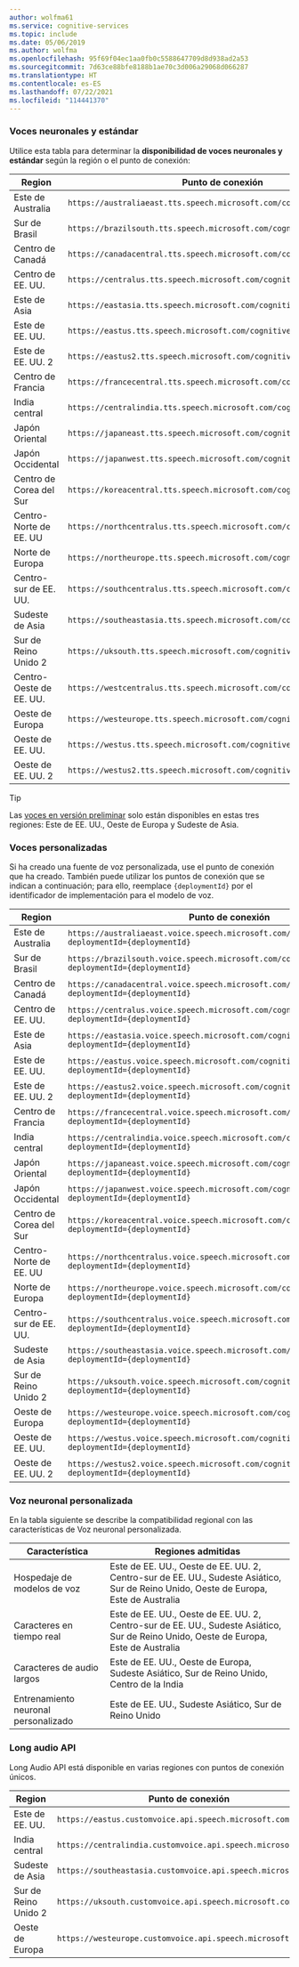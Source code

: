 ```yaml
---
author: wolfma61
ms.service: cognitive-services
ms.topic: include
ms.date: 05/06/2019
ms.author: wolfma
ms.openlocfilehash: 95f69f04ec1aa0fb0c5588647709d8d938ad2a53
ms.sourcegitcommit: 7d63ce88bfe8188b1ae70c3d006a29068d066287
ms.translationtype: HT
ms.contentlocale: es-ES
ms.lasthandoff: 07/22/2021
ms.locfileid: "114441370"
---
```

### <a name="neural-and-standard-voices"></a>Voces neuronales y estándar

Utilice esta tabla para determinar la **disponibilidad de voces neuronales y estándar** según la región o el punto de conexión:

| Region | Punto de conexión |
|--------|----------|
| Este de Australia | `https://australiaeast.tts.speech.microsoft.com/cognitiveservices/v1` |
| Sur de Brasil | `https://brazilsouth.tts.speech.microsoft.com/cognitiveservices/v1` |
| Centro de Canadá | `https://canadacentral.tts.speech.microsoft.com/cognitiveservices/v1` |
| Centro de EE. UU. | `https://centralus.tts.speech.microsoft.com/cognitiveservices/v1` |
| Este de Asia | `https://eastasia.tts.speech.microsoft.com/cognitiveservices/v1` |
| Este de EE. UU. | `https://eastus.tts.speech.microsoft.com/cognitiveservices/v1` |
| Este de EE. UU. 2 | `https://eastus2.tts.speech.microsoft.com/cognitiveservices/v1` |
| Centro de Francia | `https://francecentral.tts.speech.microsoft.com/cognitiveservices/v1` |
| India central | `https://centralindia.tts.speech.microsoft.com/cognitiveservices/v1` |
| Japón Oriental | `https://japaneast.tts.speech.microsoft.com/cognitiveservices/v1` |
| Japón Occidental | `https://japanwest.tts.speech.microsoft.com/cognitiveservices/v1` |
| Centro de Corea del Sur | `https://koreacentral.tts.speech.microsoft.com/cognitiveservices/v1` |
| Centro-Norte de EE. UU | `https://northcentralus.tts.speech.microsoft.com/cognitiveservices/v1` |
| Norte de Europa | `https://northeurope.tts.speech.microsoft.com/cognitiveservices/v1` |
| Centro-sur de EE. UU. | `https://southcentralus.tts.speech.microsoft.com/cognitiveservices/v1` |
| Sudeste de Asia | `https://southeastasia.tts.speech.microsoft.com/cognitiveservices/v1` |
| Sur de Reino Unido 2 | `https://uksouth.tts.speech.microsoft.com/cognitiveservices/v1` |
| Centro-Oeste de EE. UU. | `https://westcentralus.tts.speech.microsoft.com/cognitiveservices/v1` |
| Oeste de Europa | `https://westeurope.tts.speech.microsoft.com/cognitiveservices/v1` |
| Oeste de EE. UU. | `https://westus.tts.speech.microsoft.com/cognitiveservices/v1` |
| Oeste de EE. UU. 2 | `https://westus2.tts.speech.microsoft.com/cognitiveservices/v1` |

> [!TIP]
> Las [voces en versión preliminar](../articles/cognitive-services/Speech-Service/language-support.md#neural-voices-in-preview) solo están disponibles en estas tres regiones: Este de EE. UU., Oeste de Europa y Sudeste de Asia.

### <a name="custom-voices"></a>Voces personalizadas

Si ha creado una fuente de voz personalizada, use el punto de conexión que ha creado. También puede utilizar los puntos de conexión que se indican a continuación; para ello, reemplace `{deploymentId}` por el identificador de implementación para el modelo de voz.

| Region | Punto de conexión |
|--------|----------|
| Este de Australia | `https://australiaeast.voice.speech.microsoft.com/cognitiveservices/v1?deploymentId={deploymentId}` |
| Sur de Brasil | `https://brazilsouth.voice.speech.microsoft.com/cognitiveservices/v1?deploymentId={deploymentId}` |
| Centro de Canadá | `https://canadacentral.voice.speech.microsoft.com/cognitiveservices/v1?deploymentId={deploymentId}` |
| Centro de EE. UU. | `https://centralus.voice.speech.microsoft.com/cognitiveservices/v1?deploymentId={deploymentId}` |
| Este de Asia | `https://eastasia.voice.speech.microsoft.com/cognitiveservices/v1?deploymentId={deploymentId}` |
| Este de EE. UU. | `https://eastus.voice.speech.microsoft.com/cognitiveservices/v1?deploymentId={deploymentId}` |
| Este de EE. UU. 2 | `https://eastus2.voice.speech.microsoft.com/cognitiveservices/v1?deploymentId={deploymentId}` |
| Centro de Francia | `https://francecentral.voice.speech.microsoft.com/cognitiveservices/v1?deploymentId={deploymentId}` |
| India central | `https://centralindia.voice.speech.microsoft.com/cognitiveservices/v1?deploymentId={deploymentId}` |
| Japón Oriental | `https://japaneast.voice.speech.microsoft.com/cognitiveservices/v1?deploymentId={deploymentId}` |
| Japón Occidental | `https://japanwest.voice.speech.microsoft.com/cognitiveservices/v1?deploymentId={deploymentId}` |
| Centro de Corea del Sur | `https://koreacentral.voice.speech.microsoft.com/cognitiveservices/v1?deploymentId={deploymentId}` |
| Centro-Norte de EE. UU | `https://northcentralus.voice.speech.microsoft.com/cognitiveservices/v1?deploymentId={deploymentId}` |
| Norte de Europa | `https://northeurope.voice.speech.microsoft.com/cognitiveservices/v1?deploymentId={deploymentId}` |
| Centro-sur de EE. UU. | `https://southcentralus.voice.speech.microsoft.com/cognitiveservices/v1?deploymentId={deploymentId}` |
| Sudeste de Asia | `https://southeastasia.voice.speech.microsoft.com/cognitiveservices/v1?deploymentId={deploymentId}` |
| Sur de Reino Unido 2 | `https://uksouth.voice.speech.microsoft.com/cognitiveservices/v1?deploymentId={deploymentId}` |
| Oeste de Europa | `https://westeurope.voice.speech.microsoft.com/cognitiveservices/v1?deploymentId={deploymentId}` |
| Oeste de EE. UU. | `https://westus.voice.speech.microsoft.com/cognitiveservices/v1?deploymentId={deploymentId}` |
| Oeste de EE. UU. 2 | `https://westus2.voice.speech.microsoft.com/cognitiveservices/v1?deploymentId={deploymentId}` |

### <a name="custom-neural-voice"></a>Voz neuronal personalizada

En la tabla siguiente se describe la compatibilidad regional con las características de Voz neuronal personalizada.

| Característica | Regiones admitidas |
|---|---|
| Hospedaje de modelos de voz | Este de EE. UU., Oeste de EE. UU. 2, Centro-sur de EE. UU., Sudeste Asiático, Sur de Reino Unido, Oeste de Europa, Este de Australia |
| Caracteres en tiempo real | Este de EE. UU., Oeste de EE. UU. 2, Centro-sur de EE. UU., Sudeste Asiático, Sur de Reino Unido, Oeste de Europa, Este de Australia |
| Caracteres de audio largos | Este de EE. UU., Oeste de Europa, Sudeste Asiático, Sur de Reino Unido, Centro de la India |
| Entrenamiento neuronal personalizado | Este de EE. UU., Sudeste Asiático, Sur de Reino Unido |

### <a name="long-audio-api"></a>Long audio API

Long Audio API está disponible en varias regiones con puntos de conexión únicos.

| Region | Punto de conexión |
|--------|----------|
| Este de EE. UU. | `https://eastus.customvoice.api.speech.microsoft.com` |
| India central | `https://centralindia.customvoice.api.speech.microsoft.com` |
| Sudeste de Asia | `https://southeastasia.customvoice.api.speech.microsoft.com` |
| Sur de Reino Unido 2 | `https://uksouth.customvoice.api.speech.microsoft.com` |
| Oeste de Europa | `https://westeurope.customvoice.api.speech.microsoft.com` |
